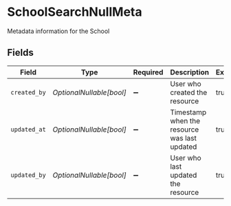 # SchoolSearchNullMeta

Metadata information for the School


## Fields

| Field                                        | Type                                         | Required                                     | Description                                  | Example                                      |
| -------------------------------------------- | -------------------------------------------- | -------------------------------------------- | -------------------------------------------- | -------------------------------------------- |
| `created_by`                                 | *OptionalNullable[bool]*                     | :heavy_minus_sign:                           | User who created the resource                | true                                         |
| `updated_at`                                 | *OptionalNullable[bool]*                     | :heavy_minus_sign:                           | Timestamp when the resource was last updated | true                                         |
| `updated_by`                                 | *OptionalNullable[bool]*                     | :heavy_minus_sign:                           | User who last updated the resource           | true                                         |